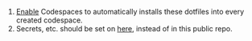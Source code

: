 1. [Enable](https://github.com/settings/codespaces) Codespaces to automatically installs these dotfiles into every created codespace.
2. Secrets, etc. should be set on [here](https://github.com/settings/codespaces/secrets/new), instead of in this public repo.

